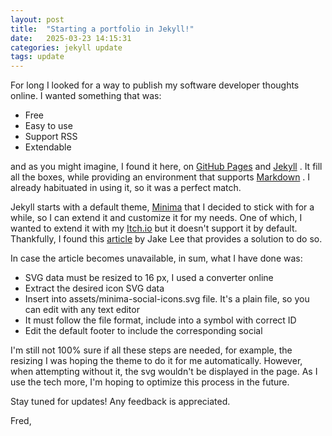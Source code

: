 ```yaml
---
layout: post
title:  "Starting a portfolio in Jekyll!"
date:   2025-03-23 14:15:31
categories: jekyll update
tags: update
---
```

For long I looked for a way to publish my software developer thoughts online. I wanted something that was:

- Free
- Easy to use
- Support RSS
- Extendable

and as you might imagine, I found it here, on [GitHub Pages](https://pages.github.com) and [Jekyll](https://docs.github.com/en/pages/setting-up-a-github-pages-site-with-jekyll) . It fill all the boxes, while providing an environment that supports [Markdown](https://www.markdownguide.org) . I already habituated in using it, so it was a perfect match.

Jekyll starts with a default theme, [Minima](https://github.com/jekyll/minima) that I decided to stick with for a while, so I can extend it and customize it for my needs. One of which, I wanted to extend it with my [Itch.io](https://fredev-k.itch.io) but it doesn't support it by default. Thankfully, I found this [article](https://blog.jakelee.co.uk/adding-new-social-media-link-to-minima/) by Jake Lee that provides a solution to do so.

In case the article becomes unavailable, in sum, what I have done was:

- SVG data must be resized to 16 px, I used a converter online
- Extract the desired icon SVG data
- Insert into assets/minima-social-icons.svg file. It's a plain file, so you can edit with any text editor
- It must follow the file format, include into a symbol with correct ID
- Edit the default footer to include the corresponding social

I'm still not 100% sure if all these steps are needed, for example, the resizing I was hoping the theme to do it for me automatically. However, when attempting without it, the svg wouldn't be displayed in the page. As I use the tech more, I'm hoping to optimize this process in the future.

Stay tuned for updates! Any feedback is appreciated.

Fred,